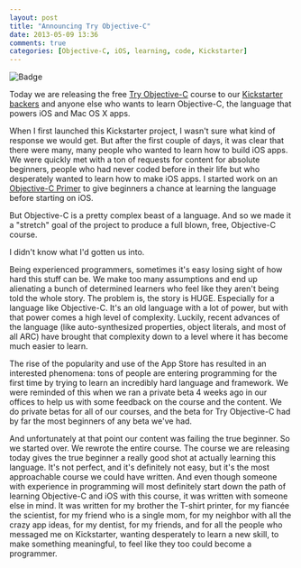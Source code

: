 ```yaml
---
layout: post
title: "Announcing Try Objective-C"
date: 2013-05-09 13:36
comments: true
categories: [Objective-C, iOS, learning, code, Kickstarter]
---
```


![Badge](https://d1ffx7ull4987f.cloudfront.net/images/achievements/large_badge/246/completed-try-objective-c-d2ebeb17d5acfd77df0bf3ae3d2b89f7.png)

Today we are releasing the free [Try Objective-C](tryobjectivec.codeschool.com) course to our [Kickstarter backers](http://www.kickstarter.com/projects/eallam/try-ios-iphone-app-development-course) and anyone else who wants to learn Objective-C, the language that powers iOS and Mac OS X apps.

When I first launched this Kickstarter project, I wasn't sure what kind of response we would get.  But after the first couple of days, it was clear that there were many, many people who wanted to learn how to build iOS apps. We were quickly met with a ton of requests for content for absolute beginners, people who had never coded before in their life but who desperately wanted to learn how to make iOS apps. I started work on an [Objective-C Primer](https://speakerdeck.com/rubymaverick/objective-c-primer-ft-mr-higgie) to give beginners a chance at learning the language before starting on iOS. 

But Objective-C is a pretty complex beast of a language. And so we made it a "stretch" goal of the project to produce a full blown, free, Objective-C course.

I didn't know what I'd gotten us into.

Being experienced programmers, sometimes it's easy losing sight of how hard this stuff can be. We make too many assumptions and end up alienating a bunch of determined learners who feel like they aren't being told the whole story. The problem is, the story is HUGE. Especially for a language like Objective-C. It's an old language with a lot of power, but with that power comes a high level of complexity.  Luckily, recent advances of the language (like auto-synthesized properties, object literals, and most of all ARC) have brought that complexity down to a level where it has become much easier to learn.

The rise of the popularity and use of the App Store has resulted in an interested phenomena: tons of people are entering programming for the first time by trying to learn an incredibly hard language and framework.  We were reminded of this when we ran a private beta 4 weeks ago in our offices to help us with some feedback on the course and the content. We do private betas for all of our courses, and the beta for Try Objective-C had by far the most beginners of any beta we've had. 

And unfortunately at that point our content was failing the true beginner. So we started over. We rewrote the entire course. The course we are releasing today gives the true beginner a really good shot at actually learning this language. It's not perfect, and it's definitely not easy, but it's the most approachable course we could have written.  And even though someone with experience in programming will most definitely start down the path of learning Objective-C and iOS with this course, it was written with someone else in mind. It was written for my brother the T-shirt printer, for my fiancée the scientist, for my friend who is a single mom, for my neighbor with all the crazy app ideas, for my dentist, for my friends, and for all the people who messaged me on Kickstarter, wanting desperately to learn a new skill, to make something meaningful, to feel like they too could become a programmer.
